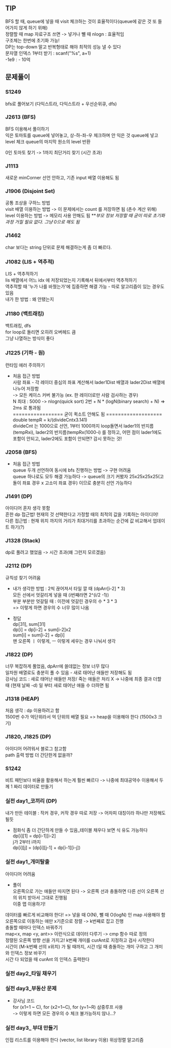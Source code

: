 ## TIP
BFS 할 때, queue에 넣을 때 visit 체크하는 것이 효율적이다(queue에 같은 것 또 들어가지 않게 하기 위해)<br>
정렬할 때 map 자료구조 쓰면 -> 넣거나 뺄 때 nlogn : 효율적임<br>
구조체는 한번에 초기화 가능!<br>
DP는 top-down 말고 반복형태로 해야 최적의 성능 낼 수 있다<br>
문자열 인덱스 1부터 받기 : scanf("%s", a+1) <br>
-1e9 : - 10억<br>

## 문제풀이
### S1249
bfs로 풀어보기
(다익스트라, 다익스트라 + 우선순위큐, dfs)

### J2613 (BFS)
BFS 이용해서 풀이하기<br>
익은 토마토를 queue에 넣어놓고, 상-하-좌-우 체크하며 안 익은 것 queue에 넣고 level 체크
queue의 마지막 원소의 level 반환

0인 토마토 찾기 -> 1까지 최단거리 찾기 (시간 초과)

### J1113
새로운 minCorner 선언 안하고, 기존 input 배열 이용해도 됨

### J1906 (Disjoint Set)
공통 조상을 구하느 방법 <br>
visit 배열 이용하는 방법 -> 이 문제에서는 count 를 저장하면 됨 (촌수 계산 위해) <br>
level 이용하는 방법 -> 메모리 사용 안해도 됨
***부모 정보 저장할 때 굳이 따로 초기화 과정 거칠 필요 없다. 그냥 0으로 해도 됨*

### J1462
char 보다는 string 단위로 문제 해결하는게 좀 더 빠르다.

### J1082 (LIS + 역추적)
LIS + 역추적하기<br>
lis 배열에서 어느 idx 에 저장되었는지 기록해서 뒤에서부터 역추적하기<br>
역추적할 때 '누가 나를 바꿨는가'에 집중하면 해결 가능 - 따로 알고리즘이 있는 경우도 있음<br>
내가 한 방법 : 왜 안됐는지 

### J1180 (백트래킹)
백트래킹, dfs <br>
for loop로 돌리면 오히려 오버헤드 큼 <br>
그냥 나열하는 방식이 좋다 <br>

### J1225 (기하 - 원)
런타임 에러 주의하기
- 처음 접근 방법 <br>
사람 좌표 - 각 레이더 중심의 좌표 계산해서 lader1Dist 배열과 lader2Dist 배열에 나누어 저장함 <br>
-> 모든 케이스 커버 불가능 (ex. 한 레이더로만 사람 검사하는 경우)<br>
N 최대 : 5000 -> nlogn(quick sort) 2번 + N * (logN(binary search) + N) => 2ms 로 통과됨<br>
================= 굳이 퀵소트 안해도 됨 ===================<br>
double tempR = k/(divideCntx3.141)<br>
divideCnt 는 1000으로 선언, 1부터 1000까지 loop돌면서 lader1의 반지름(tempRxi), lader2의 반지름(tempRx(1000-i) 를 정하고, 어떤 점이 lader1에도 포함이 안되고, lader2에도 포함이 안되면? 감시 못하는 것!

### J2058 (BFS)
- 처음 접근 방법<br>
queue 두개 선언하여 동시에 bfs 진행하는 방법 -> 구현 어려움<br>
queue 하나로도 모두 해결 가능하다 -> queue의 크기 커봤자 25x25x25x25(고돌이 좌표 경우 x 고소미 좌표 경우) 이므로 충분히 선언 가능하다

### J1491 (DP)
아이디어 혼자 생각 못함 <br>
흔한 dp 접근법! 현재의 것 선택한다고 가정할 때의 최적의 값을 기록하는 아이디어!<br>
다른 접근법 : 현재 위치 까지의 거리가 최대거리를 초과하는 순간에 값 비교해서 업데이트 하기(?)

### J1328 (Stack)
dp로 풀려고 했었음 -> 시간 초과(왜 그런지 모르겠음)

### J2112 (DP)
규칙성 찾기 어려움<br>
- 내가 생각한 방법 : 2씩 끊어져서 타일 깔 때 (dpArr[i-2] * 3) <br>
모든 선에서 엇갈리게 넣을 때 (i번째라면 2^(i/2 -1)) <br>
부분 부분만 엇갈릴 때 : 이전에 엇갈린 경우의 수 * 3 * 3 <br>
=> 이렇게 하면 경우의 수 너무 많이 나옴 <br>

- 정답<br>
dp[31], sum[31] <br>
dp[i] = dp[i-2] + sum[i-2]x2 <br>
sum[i] = sum[i-2] + dp[i] <br>
맨 오른쪽 ㅣ 이렇게, ㅡ 이렇게 세우는 경우 나눠서 생각

### J1822 (DP)
너무 복잡하게 풀었음, dpArr에 쓸데없는 정보 너무 많다 <br>
일차원 배열로도 충분히 풀 수 있음 - 새로 태어난 애들만 저장해도 됨<br>
강사님 코드 : 새로 태어난 애들만 저장/ 죽는 애들은 처리 X -> 나중에 최종 결과 더할 때 (현재 날짜 -d) 일 부터 새로 태어난 애들 수 더하면 됨

### J1318 (HEAP)
처음 생각 : dp 이용하려고 함 <br>
1500번 수가 억단위라서 억 단위의 배열 필요 => heap을 이용해야 한다 (1500x3 크기)

### J1820, J1825 (DP)
아이디어 어려워서 블로그 참고함 <br>
path 출력 방법 더 간단한게 없을까?

### S1242
비트 패턴보다 비율을 활용해서 하는게 훨씬 빠르다 -> 나중에 최대공약수 이용해서 두께 1 짜리 데이터로 만들기

### 실전 day1_코끼리 (DP)
내가 만든 테이블 : 작커 경우, 커작 경우 따로 저장 -> 어차피 대칭이라 하나만 저장해도 될듯 <br>

- 점화식 좀 더 간단하게 만들 수 있음_테이블 채우다 보면 식 유도 가능하다<br>
dp[i][1] = dp[i-1][i-2] <br>
j가 2부터 i까지 <br>
dp[i][j] = (dp[i][j-1] + dp[i-1][i-j])

### 실전 day1_개미탈출
아이디어 어려움<br>

- 풀이 <br>
오른쪽으로 가는 애들만 따지면 된다 -> 오른쪽 선과 충돌하면 다른 선이 오른쪽 선의 위치 받아서 그대로 진행됨 <br>
이중 맵 이용하기! <br>

데이터를 빠르게 비교해야 한다! => 넣을 때 O(N), 뺄 때 O(logN) 인 map 사용해야 함 <br>
오른쪽으로 이동하는 애만 x기준으로 정렬 -> k번째로 잡고 진행 <br>
충돌할 때마다 인덱스 바꿔주기<br>
map<x, map <y, ant>> 이런식으로 데이터 다루기 -> cmp 함수 따로 정의<br>
정렬된 오른쪽 방향 선을 가지고! k번째 개미를 curAnt로 지정하고 검사 시작한다<br>
시간이 (M-k번째 선의 x위치) 가 될 때까지, 시간 t일 때 충돌하는 개미 구하고 그 개미와 인덱스 정보 바꾸기<br>
시간 다 되었을 때 curAnt 의 인덱스 출력한다


### 실전 day2_타일 채우기


### 실전 day3_부동산 문제
- 강사님 코드<br>
for (x1=1 ~ C), for (x2=1~C), for (y=1~R) 삼중루프 사용<br>
-> 이렇게 하면 모든 경우의 수 체크 불가능하지 않나...?

### 실전 day3_ 부대 만들기
인접 리스트를 이용해야 한다 (vector, list library 이용)
위상정렬 알고리즘


